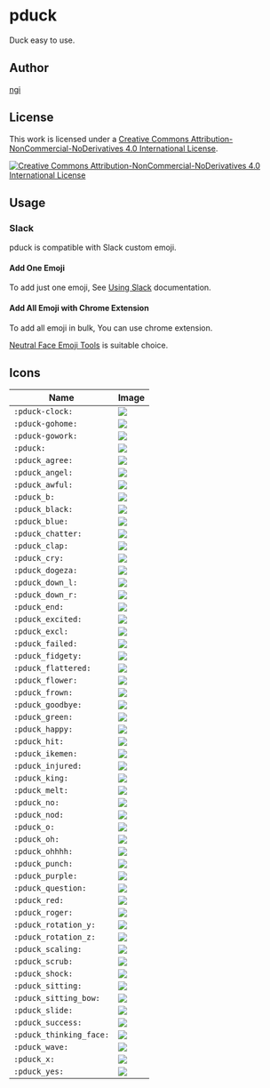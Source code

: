 # pduck
Duck easy to use.

## Author
[ngi](https://twitter.com/ngingingi)

## License

This work is licensed under a [Creative Commons Attribution-NonCommercial-NoDerivatives 4.0 International License](https://creativecommons.org/licenses/by-nc-nd/4.0/deed.en).

[![Creative Commons Attribution-NonCommercial-NoDerivatives 4.0 International License](https://i.creativecommons.org/l/by-nc-nd/4.0/88x31.png)](http://creativecommons.org/licenses/by-nc-nd/4.0/legalcode)

## Usage

### Slack

pduck is compatible with Slack custom emoji.

#### Add One Emoji

To add just one emoji, See [Using Slack](https://get.slack.help/hc/en-us/articles/206870177-Add-custom-emoji) documentation.


#### Add All Emoji with Chrome Extension

To add all emoji in bulk, You can use chrome extension.

[Neutral Face Emoji Tools](https://chrome.google.com/webstore/detail/neutral-face-emoji-tools/anchoacphlfbdomdlomnbbfhcmcdmjej/) is suitable choice.


## Icons

| Name | Image |
| ---  | ---   |
| `:pduck-clock:` | ![](./pduck/pduck-clock.gif) |
| `:pduck-gohome:` | ![](./pduck/pduck-gohome.gif) |
| `:pduck-gowork:` | ![](./pduck/pduck-gowork.gif) |
| `:pduck:` | ![](./pduck/pduck.png) |
| `:pduck_agree:` | ![](./pduck/pduck_agree.png) |
| `:pduck_angel:` | ![](./pduck/pduck_angel.png) |
| `:pduck_awful:` | ![](./pduck/pduck_awful.png) |
| `:pduck_b:` | ![](./pduck/pduck_b.png) |
| `:pduck_black:` | ![](./pduck/pduck_black.png) |
| `:pduck_blue:` | ![](./pduck/pduck_blue.png) |
| `:pduck_chatter:` | ![](./pduck/pduck_chatter.gif) |
| `:pduck_clap:` | ![](./pduck/pduck_clap.gif) |
| `:pduck_cry:` | ![](./pduck/pduck_cry.png) |
| `:pduck_dogeza:` | ![](./pduck/pduck_dogeza.png) |
| `:pduck_down_l:` | ![](./pduck/pduck_down_l.gif) |
| `:pduck_down_r:` | ![](./pduck/pduck_down_r.gif) |
| `:pduck_end:` | ![](./pduck/pduck_end.gif) |
| `:pduck_excited:` | ![](./pduck/pduck_excited.gif) |
| `:pduck_excl:` | ![](./pduck/pduck_excl.gif) |
| `:pduck_failed:` | ![](./pduck/pduck_failed.png) |
| `:pduck_fidgety:` | ![](./pduck/pduck_fidgety.gif) |
| `:pduck_flattered:` | ![](./pduck/pduck_flattered.png) |
| `:pduck_flower:` | ![](./pduck/pduck_flower.png) |
| `:pduck_frown:` | ![](./pduck/pduck_frown.png) |
| `:pduck_goodbye:` | ![](./pduck/pduck_goodbye.gif) |
| `:pduck_green:` | ![](./pduck/pduck_green.png) |
| `:pduck_happy:` | ![](./pduck/pduck_happy.gif) |
| `:pduck_hit:` | ![](./pduck/pduck_hit.gif) |
| `:pduck_ikemen:` | ![](./pduck/pduck_ikemen.jpg) |
| `:pduck_injured:` | ![](./pduck/pduck_injured.png) |
| `:pduck_king:` | ![](./pduck/pduck_king.png) |
| `:pduck_melt:` | ![](./pduck/pduck_melt.gif) |
| `:pduck_no:` | ![](./pduck/pduck_no.gif) |
| `:pduck_nod:` | ![](./pduck/pduck_nod.gif) |
| `:pduck_o:` | ![](./pduck/pduck_o.png) |
| `:pduck_oh:` | ![](./pduck/pduck_oh.png) |
| `:pduck_ohhhh:` | ![](./pduck/pduck_ohhhh.gif) |
| `:pduck_punch:` | ![](./pduck/pduck_punch.gif) |
| `:pduck_purple:` | ![](./pduck/pduck_purple.png) |
| `:pduck_question:` | ![](./pduck/pduck_question.png) |
| `:pduck_red:` | ![](./pduck/pduck_red.png) |
| `:pduck_roger:` | ![](./pduck/pduck_roger.png) |
| `:pduck_rotation_y:` | ![](./pduck/pduck_rotation_y.gif) |
| `:pduck_rotation_z:` | ![](./pduck/pduck_rotation_z.gif) |
| `:pduck_scaling:` | ![](./pduck/pduck_scaling.gif) |
| `:pduck_scrub:` | ![](./pduck/pduck_scrub.gif) |
| `:pduck_shock:` | ![](./pduck/pduck_shock.png) |
| `:pduck_sitting:` | ![](./pduck/pduck_sitting.jpg) |
| `:pduck_sitting_bow:` | ![](./pduck/pduck_sitting_bow.gif) |
| `:pduck_slide:` | ![](./pduck/pduck_slide.gif) |
| `:pduck_success:` | ![](./pduck/pduck_success.png) |
| `:pduck_thinking_face:` | ![](./pduck/pduck_thinking_face.png) |
| `:pduck_wave:` | ![](./pduck/pduck_wave.gif) |
| `:pduck_x:` | ![](./pduck/pduck_x.png) |
| `:pduck_yes:` | ![](./pduck/pduck_yes.gif) |